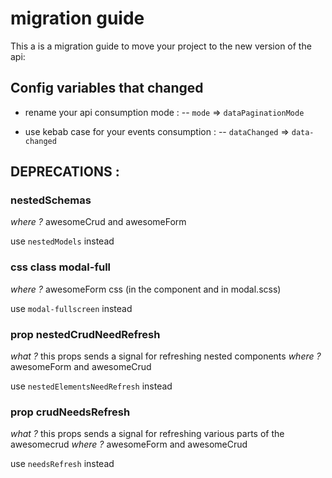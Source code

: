 # migration guide


This a is a migration guide to move your project to the new version of the api:


## Config variables that changed

- rename your api consumption mode :
-- `mode` => `dataPaginationMode`

- use kebab case for your events consumption :
-- `dataChanged`  => `data-changed`


## DEPRECATIONS :

### nestedSchemas

*where ?* awesomeCrud and awesomeForm

use `nestedModels` instead

### css class modal-full

*where ?* awesomeForm css (in the component and in modal.scss)

use `modal-fullscreen` instead


### prop nestedCrudNeedRefresh

*what ?* this props sends a signal for refreshing nested components
*where ?* awesomeForm and awesomeCrud

use `nestedElementsNeedRefresh` instead


### prop crudNeedsRefresh

*what ?* this props sends a signal for refreshing various parts of the awesomecrud
*where ?* awesomeForm and awesomeCrud

use `needsRefresh` instead
